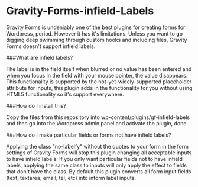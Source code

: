 Gravity-Forms-infield-Labels
============================

Gravity Forms is undeniably one of the best plugins for creating forms for Wordpress, period. However it has it's limitations. Unless you want to go digging deep swimming through custom hooks and including files, Gravity Forms doesn't support infield labels.

###What are infield labels?

The label is in the field itself when blurred or no value has been entered and when you focus in the field with your mouse pointer, the value disappears. This functionality is supported by the not-yet-widely-supported placeholder attribute for inputs, this plugin adds in the functionality for you without using HTML5 functionality so it's support everywhere.

###How do I install this?

Copy the files from this repository into wp-content/plugins/gf-infield-labels and then go into the Wordpress admin panel and activate the plugin, done.

###How do I make particular fields or forms not have infield labels?

Applying the class "no-labelfy" without the quotes to your form in the form settings of Gravity Forms will stop this plugin changing all acceptable inputs to have infield labels. If you only want particular fields not to have infield labels, applying the same class to inputs will only apply the effect to fields that don't have the class. By default this plugin converts all form input fields (text, textarea, email, tel, etc) into inform label inputs.